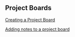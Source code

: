 ## Project Boards

[Creating a Project Board](https://docs.github.com/en/issues/organizing-your-work-with-project-boards/managing-project-boards/creating-a-project-board)

[Adding notes to a project board](https://docs.github.com/en/issues/organizing-your-work-with-project-boards/tracking-work-with-project-boards/adding-notes-to-a-project-board)
